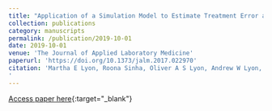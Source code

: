 ```yaml
---
title: "Application of a Simulation Model to Estimate Treatment Error and Clinical Risk Derived from Point-of-Care International Normalized Ratio Device Analytic Performance"
collection: publications
category: manuscripts
permalink: /publication/2019-10-01
date: 2019-10-01
venue: 'The Journal of Applied Laboratory Medicine'
paperurl: 'https://doi.org/10.1373/jalm.2017.022970'
citation: 'Martha E Lyon, Roona Sinha, Oliver A S Lyon, Andrew W Lyon, Application of a Simulation Model to Estimate Treatment Error and Clinical Risk Derived from Point-of-Care International Normalized Ratio Device Analytic Performance, The Journal of Applied Laboratory Medicine, Volume 2, Issue 1, 1 July 2017, Pages 25–32, https://doi.org/10.1373/jalm.2017.022970
'
---
```

[Access paper here](https://doi.org/10.1373/jalm.2017.022970){:target="_blank"}
